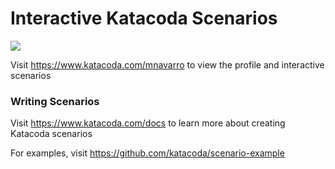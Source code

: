 # Interactive Katacoda Scenarios

[![](http://shields.katacoda.com/katacoda/mnavarro/count.svg)](https://www.katacoda.com/mnavarro "Get your profile on Katacoda.com")

Visit https://www.katacoda.com/mnavarro to view the profile and interactive scenarios

### Writing Scenarios
Visit https://www.katacoda.com/docs to learn more about creating Katacoda scenarios

For examples, visit https://github.com/katacoda/scenario-example
